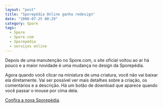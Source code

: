 ```yaml
---
layout: "post"
title: "Sporepédia Online ganha redesign"
date: "2008-07-25 00:29"
category: Spore
tags:
  - Spore
  - Spore.com
  - Sporepédia
  - serviços online
---
```


Depois de uma manutenção no Spore.com, o site oficial voltou ao ar há pouco e a maior novidade é uma mudança no design da Sporepédia.

Agora quando você clicar na miniatura de uma criatura, você não vai baixar ela diretamente. Vai ser possível ver mais detalhes sobre a criação, os comentários e a descrição. Há um botão de download que aparece quando você passar o mouse por cima dela.

[Confira a nova Sporepédia](http://www.spore.com/sporepedia/).
